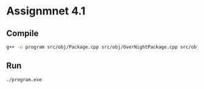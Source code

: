# Assignmnet 4.1

## Compile
```bash
g++ -o program src/obj/Package.cpp src/obj/OverNightPackage.cpp src/obj/TwoDayPackage.cpp src/console/printFunctions.cpp src/main.cpp
```

## Run
```bash
./program.exe
```

